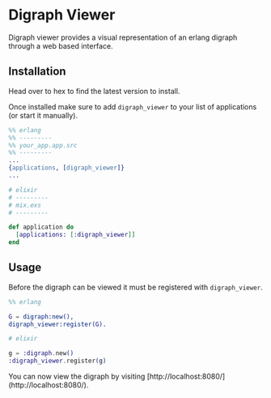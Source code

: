 # Digraph Viewer

Digraph viewer provides a visual representation of an erlang digraph through a web based interface.

## Installation

Head over to hex to find the latest version to install.

Once installed make sure to add `digraph_viewer` to your list of applications (or start it manually).

```erlang
%% erlang
%% ---------
%% your_app.app.src
%% ---------
...
{applications, [digraph_viewer]}
...
```

```elixir
# elixir
# ---------
# mix.exs
# ---------

def application do
  [applications: [:digraph_viewer]]
end
```

## Usage

Before the digraph can be viewed it must be registered with `digraph_viewer`.

```erlang
%% erlang

G = digraph:new(),
digraph_viewer:register(G).
```

```elixir
# elixir

g = :digraph.new()
:digraph_viewer.register(g)
```

You can now view the digraph by visiting [http://localhost:8080/] (http://localhost:8080/).